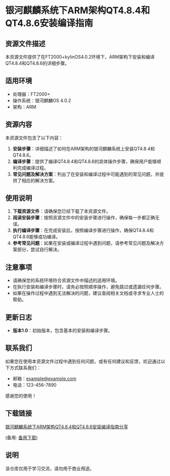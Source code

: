 # 银河麒麟系统下ARM架构QT4.8.4和QT4.8.6安装编译指南

## 资源文件描述

本资源文件提供了在FT2000+kylinOS4.0.2环境下，ARM架构下安装和编译QT4.8.4和QT4.8.6的详细步骤。

## 适用环境

- 处理器：FT2000+
- 操作系统：银河麒麟OS 4.0.2
- 架构：ARM

## 资源内容

本资源文件包含了以下内容：

1. **安装步骤**：详细描述了如何在ARM架构的银河麒麟系统上安装QT4.8.4和QT4.8.6。
2. **编译步骤**：提供了编译QT4.8.4和QT4.8.6的具体操作步骤，确保用户能够顺利完成编译过程。
3. **常见问题及解决方案**：列出了在安装和编译过程中可能遇到的常见问题，并提供了相应的解决方案。

## 使用说明

1. **下载资源文件**：请确保您已经下载了本资源文件。
2. **阅读安装步骤**：按照资源文件中的安装步骤进行操作，确保每一步都正确无误。
3. **执行编译步骤**：在完成安装后，按照编译步骤进行操作，确保QT4.8.4和QT4.8.6能够成功编译。
4. **参考常见问题**：如果在安装或编译过程中遇到问题，请参考常见问题及解决方案部分，尝试自行解决。

## 注意事项

- 请确保您的系统环境符合资源文件中描述的适用环境。
- 在执行安装和编译步骤时，请务必按照顺序操作，避免跳过或遗漏任何步骤。
- 如果在操作过程中遇到无法解决的问题，建议查阅相关文档或寻求专业人士的帮助。

## 更新日志

- **版本1.0**：初始版本，包含基本的安装和编译步骤。

## 联系我们

如果您在使用本资源文件过程中遇到任何问题，或有任何建议和反馈，欢迎通过以下方式联系我们：

- 邮箱：example@example.com
- 电话：123-456-7890

感谢您的使用！

## 下载链接
[银河麒麟系统下ARM架构QT4.8.4和QT4.8.6安装编译指南分享]() 

(备用: [备用下载](https://pan.baidu.com/s/1qQkrMa6uLQMyjX0NEqaMqg?pwd=1234))

## 说明

该仓库仅用于学习交流，请勿用于商业用途。
